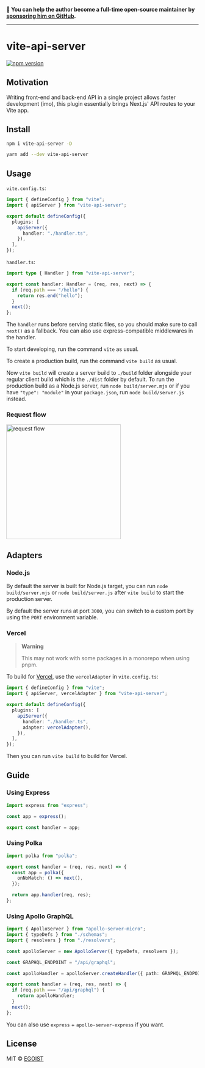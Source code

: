 **💛 You can help the author become a full-time open-source maintainer by [sponsoring him on GitHub](https://github.com/sponsors/egoist).**

---

# vite-api-server

[![npm version](https://badgen.net/npm/v/vite-api-server)](https://npm.im/vite-api-server)

## Motivation

Writing front-end and back-end API in a single project allows faster development (imo), this plugin essentially brings Next.js' API routes to your Vite app.

## Install

```bash
npm i vite-api-server -D
```

```bash
yarn add --dev vite-api-server
```

## Usage

`vite.config.ts`:

```ts
import { defineConfig } from "vite";
import { apiServer } from "vite-api-server";

export default defineConfig({
  plugins: [
    apiServer({
      handler: "./handler.ts",
    }),
  ],
});
```

`handler.ts`:

```ts
import type { Handler } from "vite-api-server";

export const handler: Handler = (req, res, next) => {
  if (req.path === "/hello") {
    return res.end("hello");
  }
  next();
};
```

The `handler` runs before serving static files, so you should make sure to call `next()` as a fallback. You can also use express-compatible middlewares in the handler.

To start developing, run the command `vite` as usual.

To create a production build, run the command `vite build` as usual.

Now `vite build` will create a server build to `./build` folder alongside your regular client build which is the `./dist` folder by default. To run the production build as a Node.js server, run `node build/server.mjs` or if you have `"type": "module"` in your `package.json`, run `node build/server.js` instead.

### Request flow

<img src="https://user-images.githubusercontent.com/8784712/116026214-d424af80-a684-11eb-9126-b188d7976be2.png" width="300" alt="request flow">

## Adapters

### Node.js

By default the server is built for Node.js target, you can run `node build/server.mjs` or `node build/server.js` after `vite build` to start the production server.

By default the server runs at port `3000`, you can switch to a custom port by using the `PORT` environment variable.

### Vercel

> **Warning**
>
> This may not work with some packages in a monorepo when using pnpm.

To build for [Vercel](https://vercel.com), use the `vercelAdapter` in `vite.config.ts`:

```ts
import { defineConfig } from "vite";
import { apiServer, vercelAdapter } from "vite-api-server";

export default defineConfig({
  plugins: [
    apiServer({
      handler: "./handler.ts",
      adapter: vercelAdapter(),
    }),
  ],
});
```

Then you can run `vite build` to build for Vercel.

## Guide

### Using Express

```ts
import express from "express";

const app = express();

export const handler = app;
```

### Using Polka

```ts
import polka from "polka";

export const handler = (req, res, next) => {
  const app = polka({
    onNoMatch: () => next(),
  });

  return app.handler(req, res);
};
```

### Using Apollo GraphQL

```ts
import { ApolloServer } from "apollo-server-micro";
import { typeDefs } from "./schemas";
import { resolvers } from "./resolvers";

const apolloServer = new ApolloServer({ typeDefs, resolvers });

const GRAPHQL_ENDPOINT = "/api/graphql";

const apolloHandler = apolloServer.createHandler({ path: GRAPHQL_ENDPOINT });

export const handler = (req, res, next) => {
  if (req.path === "/api/graphql") {
    return apolloHandler;
  }
  next();
};
```

You can also use `express` + `apollo-server-express` if you want.

## License

MIT &copy; [EGOIST](https://github.com/sponsors/egoist)
